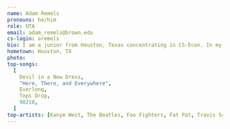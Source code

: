 ```yaml
---
name: Adam Remels
pronouns: he/him
role: UTA
email: adam_remels@brown.edu
cs-login: aremels
bio: I am a junior from Houston, Texas concentrating in CS-Econ. In my free time, I like to follow sports and watch movies.
hometown: Houston, TX
photo:
top-songs:
  [
    Devil in a New Dress,
    "Here, There, and Everywhere",
    Everlong,
    Tops Drop,
    90210,
  ]
top-artists: [Kanye West, The Beatles, Foo Fighters, Fat Pat, Travis Scott]
---
```


